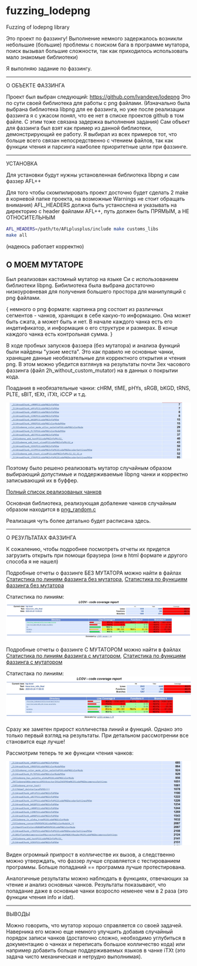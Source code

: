 # fuzzing_lodepng
Fuzzing of lodepng library

Это проект по фаззингу!
Выполнение немного задержалось возникли небольшие (большие) проблемы с поиском бага в программе мутатора, поиск вызывал большие сложности, так как приходилось использовать мало знакомые библиотеки)

Я выполняю задание по фаззингу. 

-------------------------------------------------------------------------------------------------------------------------------

О ОБЪЕКТЕ ФАЗЗИНГА

Проект был выбран следующий: https://github.com/lvandeve/lodepng
Это по сути своей библиотека для работы с png файлами. (Изначально была выбрана библиотека libpng для ее фаззинга, но уже после реализации фаззинга я с ужасом понял, что ее нет в списке проектов github в том файле. С этим тоже связана задержка выполнения задания)
Сам объект для фаззинга был взят как пример из данной библиотеки, демонстрирующий ее работу.
Я выбирал из всех примеров тот, что больше всего связан непосредственно с чтением файлов, так как функции чтения и парсинга наиболее приоритетные цели при фаззинге.

-------------------------------------------------------------------------------------------------------------------------------

УСТАНОВКА

Для установки будут нужны установленная библиотека libpng и сам фаззер AFL++

Для того чтобы скомпилировать проект досточно будет сделать 2 make в корневой папке проекта, на возможные Warnings не стоит обращать внимания)
AFL_HEADERS должна быть устанослена и указывать на директорию с header файлами AFL++, путь должен быть ПРЯМЫМ, а НЕ ОТНОСИТЕЛЬНЫМ

```bash
AFL_HEADERS=/path/to/AFLplusplus/include make customs_libs
make all

```

(надеюсь работает корректно)

О МОЕМ МУТАТОРЕ 
-------------------------------------------------------------------------------------------------------------------------------

Был реализован кастомный мутатор на языке Си с использованием библиотеки libpng.
Бибилиотека была выбрана достаточно низкоуровневая для получения большего простора для манипуляций с png файлами.

{ 
  немного о png формате: 
  картинка png состоит из различных сегментов - чанков, хранящих в себе какую-то информацию. Она может быть сжата, а может быть и нет. 
  В начале каждого чанка есть его индетификатор, и информация о его структуре и размерах. В конце каждого чанка есть контрольная сумма. 
}
  
В ходе пробных запусков фаззера (без мутатора) и анализа функций были найдены "узкие места". Это как правило не основные чанки, хранящие данные необязательные для корректного открытия и чтения png.
В этом можно убедится взглянув на результаты почти 3ех часового фаззинга (файл 2h_without_custom_mutator) на в данных о покрытии кода. 

Поадания в необязательные чанки: cHRM, tIME, pHYs, sRGB, bKGD, tRNS, PLTE, sBIT, tEXt, iTXt, iCCP и т.д.

![Попадания в необязательные чанки](docs/2_hours_without_custom_mutator_report/pics/2h_fuzz_hits.jpg)


Поэтому было решено реализовать мутатор случайным образом выбирающий допустимые и поддерживаемые libpng чанки и корректно записывающий их в буффер.

[Полный список реализованых чанков](include/png_processing.h)


Основная библиотека, реализующая добаление чанков случайным образом находится в [png_random.c](src/lib_png_random/png_random.c)

Реализация чуть более детально будет расписана здесь.


-------------------------------------------------------------------------------------------------------------------------------

О РЕЗУЛЬТАТАХ ФАЗЗИНГА

К сожалению, чтобы подробнее посмотреть отчеты их придется загрузить открыть при помощи браузера (они в html формате и другого способа я не нашел)


Подробные отчеты о фаззинге БЕЗ МУТАТОРА можно найти в файлах [Статистика по линиям фаззинга без мутатора](docs/2_hours_without_custom_mutator_report/index.html), 
[Статистика по функциям фаззинга без мутатора](docs/2_hours_without_custom_mutator_report/fuzzing_lodepng/utils/coverage/source/main.cpp.func-sort-c.html)

Статистика по линиям:
![Статистика без мутатора](docs/2_hours_without_custom_mutator_report/pics/2h_line_statistic.jpg)



Подробные отчеты о фаззинге С МУТАТОРОМ можно найти в файлах [Статистика по линиям фаззинга с мутатором](docs/1_hour_custom_fuzzing_report/web/index.html), 
[Статистика по функциям фаззинга с мутатором](docs/1_hour_custom_fuzzing_report/web/fuzzing_lodepng/utils/coverage/source/lodepng.cpp.func-sort-c.html)

Статистака по линиям:
![Статистика с мутатором](docs/1_hour_custom_fuzzing_report/pics/1h_statistic.jpg)


Сразу же заметен прирост колличества линий и функций. Однако это только первый взгляд на результаты. При детальном рассмотрении все становится еще лучше!

Рассмотрим теперь те же функции чтения чанков:

![Статистика по функциям чтения чанков](docs/1_hour_custom_fuzzing_report/pics/1h_func_statistic.jpg)


Виден огромный припрост в колличестве их вызов, а следственно можно утверждать, что фаззер лучше справляется с тестированием программы. Больше попаданий == программа лучше протестирована. 

Аналогичные результаты можно наблюдать в функциях, отвечающих за чтение и анализ основных чанков. Результаты показывают, что попадание даже в основные чанки возросло неменее чем в 2 раза (это функции чтения info и idat). 


-------------------------------------------------------------------------------------------------------------------------------

ВЫВОДЫ

Можно говорить, что мутатор хорошо справляется со своей задачей. Наверника его можно еще немного улучшить добавив случайный порядок записи чанков (достаточно сложно, необходимо углубиться в документацию о чанках и переписать большое колличество кода) или например добавить больше поддерживаемых языков в чанке iTXt (это задача чисто механическая и нетрудно выполнимая).
